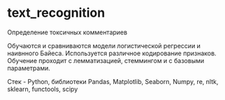 # text_recognition
Определение токсичных комментариев

Обучаются и сравниваются модели логистической регрессии и наивнного Байеса. Используется различное кодирование признаков. Обучение проходит с лемматизацией, стеммингом и с базовыми параметрами.

Стек - Python, библиотеки Pandas, Matplotlib, Seaborn, Numpy, re, nltk, sklearn, functools, scipy 
